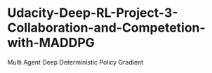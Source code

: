 # Udacity-Deep-RL-Project-3-Collaboration-and-Competetion-with-MADDPG
Multi Agent Deep Deterministic Policy Gradient
